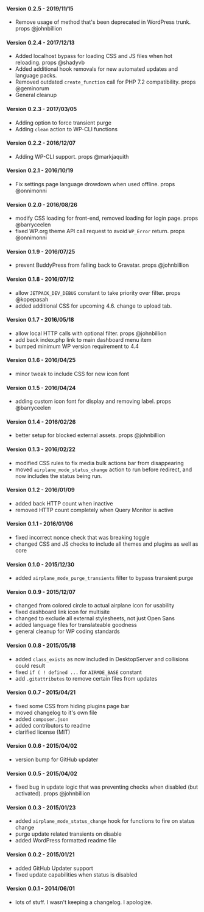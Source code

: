 #### Version 0.2.5 - 2019/11/15
* Remove usage of method that's been deprecated in WordPress trunk. props @johnbillion

#### Version 0.2.4 - 2017/12/13
* Added localhost bypass for loading CSS and JS files when hot reloading. props @shadyvb
* Added additional hook removals for new automated updates and language packs.
* Removed outdated `create_function` call for PHP 7.2 compatibility. props @geminorum
* General cleanup

#### Version 0.2.3 - 2017/03/05
* Adding option to force transient purge
* Adding `clean` action to WP-CLI functions

#### Version 0.2.2 - 2016/12/07
* Adding WP-CLI support. props @markjaquith

#### Version 0.2.1 - 2016/10/19
* Fix settings page language drowdown when used offline. props @onnimonni

#### Version 0.2.0 - 2016/08/26
* modify CSS loading for front-end, removed loading for login page. props @barryceelen
* fixed WP.org theme API call request to avoid `WP_Error` return. props @onnimonni

#### Version 0.1.9 - 2016/07/25
* prevent BuddyPress from falling back to Gravatar. props @johnbillion

#### Version 0.1.8 - 2016/07/12
* allow `JETPACK_DEV_DEBUG` constant to take priority over filter. props @kopepasah
* added additional CSS for upcoming 4.6. change to upload tab.

#### Version 0.1.7 - 2016/05/18
* allow local HTTP calls with optional filter. props @johnbillion
* add back index.php link to main dashboard menu item
* bumped minimum WP version requirement to 4.4

#### Version 0.1.6 - 2016/04/25
* minor tweak to include CSS for new icon font

#### Version 0.1.5 - 2016/04/24
* adding custom icon font for display and removing label. props @barryceelen

#### Version 0.1.4 - 2016/02/26
* better setup for blocked external assets. props @johnbillion

#### Version 0.1.3 - 2016/02/22
* modified CSS rules to fix media bulk actions bar from disappearing
* moved `airplane_mode_status_change` action to run before redirect, and now includes the status being run.

#### Version 0.1.2 - 2016/01/09
* added back HTTP count when inactive
* removed HTTP count completely when Query Monitor is active

#### Version 0.1.1 - 2016/01/06
* fixed incorrect nonce check that was breaking toggle
* changed CSS and JS checks to include all themes and plugins as well as core

#### Version 0.1.0 - 2015/12/30
* added `airplane_mode_purge_transients` filter to bypass transient purge

#### Version 0.0.9 - 2015/12/07
* changed from colored circle to actual airplane icon for usability
* fixed dashboard link icon for multisite
* changed to exclude all external stylesheets, not just Open Sans
* added language files for translateable goodness
* general cleanup for WP coding standards

#### Version 0.0.8 - 2015/05/18
* added `class_exists` as now included in DesktopServer and collisions could result
* fixed `if ( ! defined ...` for `AIRMDE_BASE` constant
* add `.gitattributes` to remove certain files from updates

#### Version 0.0.7 - 2015/04/21
* fixed some CSS from hiding plugins page bar
* moved changelog to it's own file
* added `composer.json`
* added contributors to readme
* clarified license (MIT)

#### Version 0.0.6 - 2015/04/02
* version bump for GitHub updater

#### Version 0.0.5 - 2015/04/02
* fixed bug in update logic that was preventing checks when disabled (but activated). props @johnbillion

#### Version 0.0.3 - 2015/01/23
* added `airplane_mode_status_change` hook for functions to fire on status change
* purge update related transients on disable
* added WordPress formatted readme file

#### Version 0.0.2 - 2015/01/21
* added GitHub Updater support
* fixed update capabilities when status is disabled

#### Version 0.0.1 - 2014/06/01
* lots of stuff. I wasn't keeping a changelog. I apologize.
